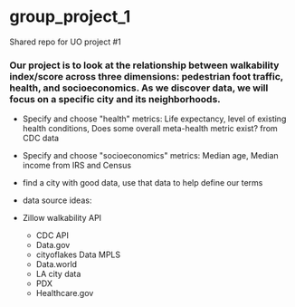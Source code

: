 # group_project_1
Shared repo for UO project #1

### Our project is to look at the relationship between walkability index/score across three dimensions: pedestrian foot traffic, health, and socioeconomics. As we discover data, we will focus on a specific city and its neighborhoods.

- Specify and choose "health" metrics: Life expectancy, level of existing health conditions, Does some overall meta-health metric exist? from CDC data 

- Specify and choose "socioeconomics" metrics: Median age, Median income from IRS and Census

- find a city with good data, use that data to help define our terms

- data source ideas:

- Zillow walkability API
    - CDC API
    - Data.gov
    - cityoflakes Data MPLS
    - Data.world
    - LA city data
    - PDX
    - Healthcare.gov

